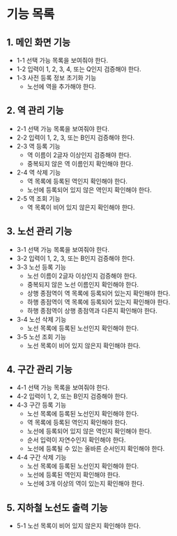 # 기능 목록

## 1. 메인 화면 기능

- 1-1 선택 가능 목록을 보여줘야 한다.
- 1-2 입력이 1, 2, 3, 4, 또는 Q인지 검증해야 한다.
- 1-3 사전 등록 정보 초기화 기능
    - 노선에 역을 추가해야 한다.

## 2. 역 관리 기능

- 2-1 선택 가능 목록을 보여줘야 한다.
- 2-2 입력이 1, 2, 3, 또는 B인지 검증해야 한다.
- 2-3 역 등록 기능
    - 역 이름이 2글자 이상인지 검증해야 한다.
    - 중복되지 않은 역 이름인지 확인해야 한다.
- 2-4 역 삭제 기능
    - 역 목록에 등록된 역인지 확인해야 한다.
    - 노선에 등록되어 있지 않은 역인지 확인해야 한다.
- 2-5 역 조회 기능
    - 역 목록이 비어 있지 않은지 확인해야 한다.

## 3. 노선 관리 기능

- 3-1 선택 가능 목록을 보여줘야 한다.
- 3-2 입력이 1, 2, 3, 또는 B인지 검증해야 한다.
- 3-3 노선 등록 기능
    - 노선 이름이 2글자 이상인지 검증해야 한다.
    - 중복되지 않은 노선 이름인지 확인해야 한다.
    - 상행 종점역이 역 목록에 등록되어 있는지 확인해야 한다.
    - 하행 종점역이 역 목록에 등록되어 있는지 확인해야 한다.
    - 하행 종점역이 상행 종점역과 다른지 확인해야 한다.
- 3-4 노선 삭제 기능
    - 노선 목록에 등록된 노선인지 확인해야 한다.
- 3-5 노선 조회 기능
    - 노선 목록이 비어 있지 않은지 확인해야 한다.

## 4. 구간 관리 기능

- 4-1 선택 가능 목록을 보여줘야 한다.
- 4-2 입력이 1, 2, 또는 B인지 검증해야 한다.
- 4-3 구간 등록 기능
    - 노선 목록에 등록된 노선인지 확인해야 한다.
    - 역 목록에 등록된 역인지 확인해야 한다.
    - 노선에 등록되어 있지 않은 역인지 확인해야 한다.
    - 순서 입력이 자연수인지 확인해야 한다.
    - 노선에 등록될 수 있는 올바른 순서인지 확인해야 한다.
- 4-4 구간 삭제 기능
    - 노선 목록에 등록된 노선인지 확인해야 한다.
    - 노선에 등록된 역인지 확인해야 한다.
    - 노선에 3개 이상의 역이 있는지 확인해야 한다.

## 5. 지하철 노선도 출력 기능

- 5-1 노선 목록이 비어 있지 않은지 확인해야 한다.
